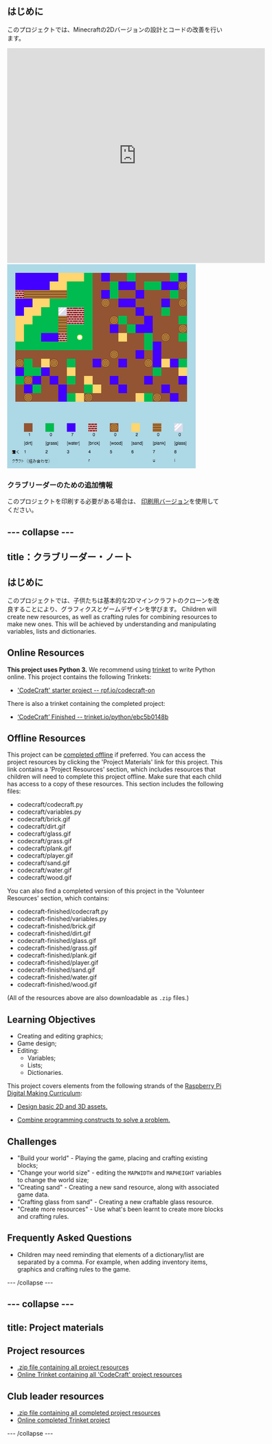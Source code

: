 ## はじめに

このプロジェクトでは、Minecraftの2Dバージョンの設計とコードの改善を行います。

<div class="trinket">
  <iframe src="https://trinket.io/embed/python/ebc5b0148b?outputOnly=true&start=result" width="600" height="500" frameborder="0" marginwidth="0" marginheight="0" allowfullscreen>
  </iframe>
  <img src="images/craft-finished.png">
</div>

### クラブリーダーのための追加情報

このプロジェクトを印刷する必要がある場合は、 [印刷用バージョン](https://projects.raspberrypi.org/en/projects/codecraft/print)を使用してください。

## \--- collapse \---

## title：クラブリーダー・ノート

## はじめに

このプロジェクトでは、子供たちは基本的な2Dマインクラフトのクローンを改良することにより、グラフィクスとゲームデザインを学びます。 Children will create new resources, as well as crafting rules for combining resources to make new ones. This will be achieved by understanding and manipulating variables, lists and dictionaries.

## Online Resources

**This project uses Python 3.** We recommend using [trinket](https://trinket.io/) to write Python online. This project contains the following Trinkets:

+ ['CodeCraft' starter project -- rpf.io/codecraft-on](http://rpf.io/codecraft-on)

There is also a trinket containing the completed project:

+ [‘CodeCraft’ Finished -- trinket.io/python/ebc5b0148b](https://trinket.io/python/ebc5b0148b)

## Offline Resources

This project can be [completed offline](https://www.codeclubprojects.org/en-GB/resources/python-working-offline/) if preferred. You can access the project resources by clicking the 'Project Materials' link for this project. This link contains a 'Project Resources' section, which includes resources that children will need to complete this project offline. Make sure that each child has access to a copy of these resources. This section includes the following files:

+ codecraft/codecraft.py
+ codecraft/variables.py
+ codecraft/brick.gif
+ codecraft/dirt.gif
+ codecraft/glass.gif
+ codecraft/grass.gif
+ codecraft/plank.gif
+ codecraft/player.gif
+ codecraft/sand.gif
+ codecraft/water.gif
+ codecraft/wood.gif

You can also find a completed version of this project in the 'Volunteer Resources' section, which contains:

+ codecraft-finished/codecraft.py
+ codecraft-finished/variables.py
+ codecraft-finished/brick.gif
+ codecraft-finished/dirt.gif
+ codecraft-finished/glass.gif
+ codecraft-finished/grass.gif
+ codecraft-finished/plank.gif
+ codecraft-finished/player.gif
+ codecraft-finished/sand.gif
+ codecraft-finished/water.gif
+ codecraft-finished/wood.gif

(All of the resources above are also downloadable as `.zip` files.)

## Learning Objectives

+ Creating and editing graphics;
+ Game design;
+ Editing: 
    + Variables;
    + Lists;
    + Dictionaries.

This project covers elements from the following strands of the [Raspberry Pi Digital Making Curriculum](http://rpf.io/curriculum):

+ [Design basic 2D and 3D assets.](https://www.raspberrypi.org/curriculum/design/creator)

+ [Combine programming constructs to solve a problem.](https://www.raspberrypi.org/curriculum/programming/builder)

## Challenges

+ "Build your world" - Playing the game, placing and crafting existing blocks;
+ "Change your world size" - editing the `MAPWIDTH` and `MAPHEIGHT` variables to change the world size;
+ "Creating sand" - Creating a new sand resource, along with associated game data.
+ "Crafting glass from sand" - Creating a new craftable glass resource.
+ "Create more resources" - Use what's been learnt to create more blocks and crafting rules.

## Frequently Asked Questions

+ Children may need reminding that elements of a dictionary/list are separated by a comma. For example, when adding inventory items, graphics and crafting rules to the game.

\--- /collapse \---

## \--- collapse \---

## title: Project materials

## Project resources

+ [.zip file containing all project resources](resources/codecraft-resources.zip)
+ [Online Trinket containing all 'CodeCraft' project resources](http://rpf.io/codecraft-on)

## Club leader resources

+ [.zip file containing all completed project resources](solutions/codecraft-solution.zip)
+ [Online completed Trinket project](https://trinket.io/python/ebc5b0148b)

\--- /collapse \---